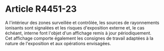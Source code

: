 # Article R4451-23

  
A l'intérieur des zones surveillée et contrôlée, les sources de rayonnements ionisants sont signalées et les risques d'exposition externe et, le cas échéant, interne font l'objet d'un affichage remis à jour périodiquement.   
Cet affichage comporte également les consignes de travail adaptées à la nature de l'exposition et aux opérations envisagées.